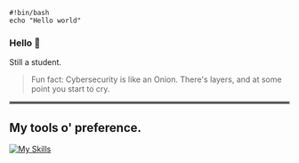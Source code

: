     #!bin/bash
    echo "Hello world"
### Hello 👋
Still a student.

> Fun fact: Cybersecurity is like an Onion. There's layers, and at some point you start to cry.



<hr style="border:2px solid gray">

## My tools o' preference.
[![My Skills](https://skills.thijs.gg/icons?i=linux,bash,github,c,cs?theme=dark)](https://skills.thijs.gg)
